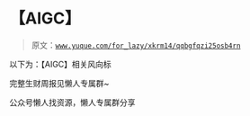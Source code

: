 # 【AIGC】

> 原文：[`www.yuque.com/for_lazy/xkrm14/qqbgfqzi25osb4rn`](https://www.yuque.com/for_lazy/xkrm14/qqbgfqzi25osb4rn)

以下为：【AIGC】相关风向标

完整生财周报见懒人专属群~

公众号懒人找资源，懒人专属群分享

